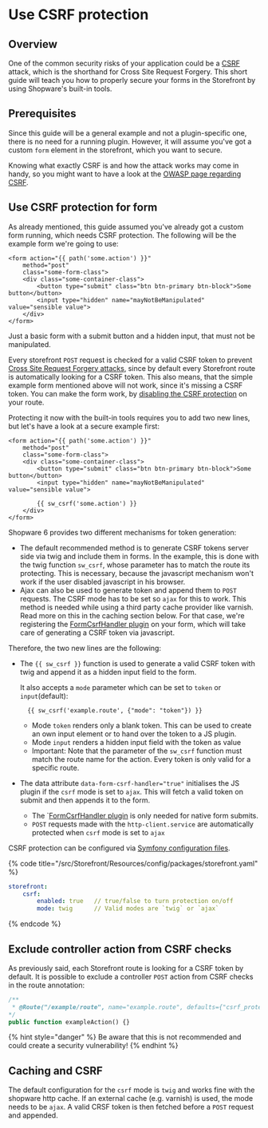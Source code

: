 # Use CSRF protection

## Overview

One of the common security risks of your application could be a [CSRF](https://owasp.org/www-community/attacks/csrf) attack, which is the shorthand for Cross Site Request Forgery. This short guide will teach you how to properly secure your forms in the Storefront by using Shopware's built-in tools.

## Prerequisites

Since this guide will be a general example and not a plugin-specific one, there is no need for a running plugin. However, it will assume you've got a custom `form` element in the storefront, which you want to secure.

Knowing what exactly CSRF is and how the attack works may come in handy, so you might want to have a look at the [OWASP page regarding CSRF](https://owasp.org/www-community/attacks/csrf).

## Use CSRF protection for form

As already mentioned, this guide assumed you've already got a custom form running, which needs CSRF protection. The following will be the example form we're going to use:

```markup
<form action="{{ path('some.action') }}"
    method="post"
    class="some-form-class">
    <div class="some-container-class">
        <button type="submit" class="btn btn-primary btn-block">Some button</button>
        <input type="hidden" name="mayNotBeManipulated" value="sensible value">
    </div>
</form>
```

Just a basic form with a submit button and a hidden input, that must not be manipulated.

Every storefront `POST` request is checked for a valid CSRF token to prevent [Cross Site Request Forgery attacks](https://owasp.org/www-community/attacks/csrf), since by default every Storefront route is automatically looking for a CSRF token. This also means, that the simple example form mentioned above will not work, since it's missing a CSRF token. You can make the form work, by [disabling the CSRF protection](use-csrf-protection.md#Exclude%20controller%20action%20from%20CSRF%20checks) on your route.

Protecting it now with the built-in tools requires you to add two new lines, but let's have a look at a secure example first:

```markup
<form action="{{ path('some.action') }}"
    method="post"
    class="some-form-class">
    <div class="some-container-class">
        <button type="submit" class="btn btn-primary btn-block">Some button</button>
        <input type="hidden" name="mayNotBeManipulated" value="sensible value">

        {{ sw_csrf('some.action') }}
    </div>
</form>
```

Shopware 6 provides two different mechanisms for token generation:

* The default recommended method is to generate CSRF tokens server side via twig and include them in forms. In the example, this is done with the twig function `sw_csrf`, whose parameter has to match the route its protecting. This is necessary, because the javascript mechanism won't work if the user disabled javascript in his browser.
* Ajax can also be used to generate token and append them to `POST` requests. The CSRF mode has to be set so `ajax` for this to work. This method is needed while using a third party cache provider like varnish. Read more on this in the caching section below. For that case, we're registering the [FormCsrfHandler plugin](https://github.com/shopware/platform/blob/v6.3.4.1/src/Storefront/Resources/app/storefront/src/plugin/forms/form-csrf-handler.plugin.js) on your form, which will take care of generating a CSRF token via javascript.

Therefore, the two new lines are the following:

* The `{{ sw_csrf }}` function is used to generate a valid CSRF token with twig and append it as a hidden input field to the form.

  It also accepts a `mode` parameter which can be set to `token` or `input`\(default\):

  ```text
    {{ sw_csrf('example.route', {"mode": "token"}) }}
  ```

  * Mode `token` renders only a blank token. This can be used to create an own input element or to hand over the token to a JS plugin.
  * Mode `input` renders a hidden input field with the token as value
  * Important: Note that the parameter of the `sw_csrf` function must match the route name for the action. Every token is only valid for a specific route.

* The data attribute `data-form-csrf-handler="true"` initialises the JS plugin if the `csrf` mode is set to `ajax`. This will fetch a valid token on submit and then appends it to the form.
  * The \`[FormCsrfHandler plugin](https://github.com/shopware/platform/blob/v6.3.4.1/src/Storefront/Resources/app/storefront/src/plugin/forms/form-csrf-handler.plugin.js) is only needed for native form submits.
  * `POST` requests made with the `http-client.service` are automatically protected when `csrf` mode is set to `ajax`

CSRF protection can be configured via [Symfony configuration files](https://symfony.com/doc/current/configuration.html).

{% code title="<platform root>/src/Storefront/Resources/config/packages/storefront.yaml" %}
```yaml
storefront:
    csrf:
        enabled: true   // true/false to turn protection on/off
        mode: twig      // Valid modes are `twig` or `ajax`
```
{% endcode %}

## Exclude controller action from CSRF checks

As previously said, each Storefront route is looking for a CSRF token by default. It is possible to exclude a controller `POST` action from CSRF checks in the route annotation:

```php
/**
 * @Route("/example/route", name="example.route", defaults={"csrf_protected"=false}, methods={"POST"})
*/
public function exampleAction() {}
```

{% hint style="danger" %}
Be aware that this is not recommended and could create a security vulnerability!
{% endhint %}

## Caching and CSRF

The default configuration for the `csrf` mode is `twig` and works fine with the shopware http cache. If an external cache \(e.g. varnish\) is used, the mode needs to be `ajax`. A valid CRSF token is then fetched before a `POST` request and appended.

